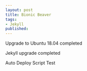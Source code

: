 ```yaml
---
layout: post
title: Bionic Beaver
tags: 
- Jekyll
published: 
---
```


Upgrade to Ubuntu 18.04 completed

Jekyll upgrade completed

Auto Deploy Script Test


